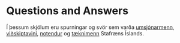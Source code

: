 # Questions and Answers

Í þessum skjölum eru spurningar og svör sem varða [umsjónarmenn](admin.md), [viðskiptavini](customers.md), [notendur](users.md) og [tæknimenn](technicians.md) Stafræns Íslands.
